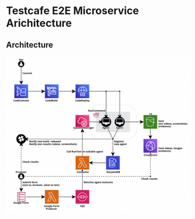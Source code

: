 # Testcafe E2E Microservice Arichitecture

## Architecture

![Architecture](github/images/architecture.png)
